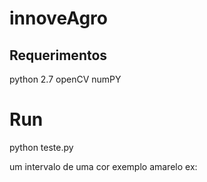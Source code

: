 # innoveAgro


## Requerimentos
python 2.7
openCV
numPY


# Run
python teste.py <R1> <G1> <B1> <R2> <G2> <B2>

um intervalo de uma cor exemplo amarelo
ex:
